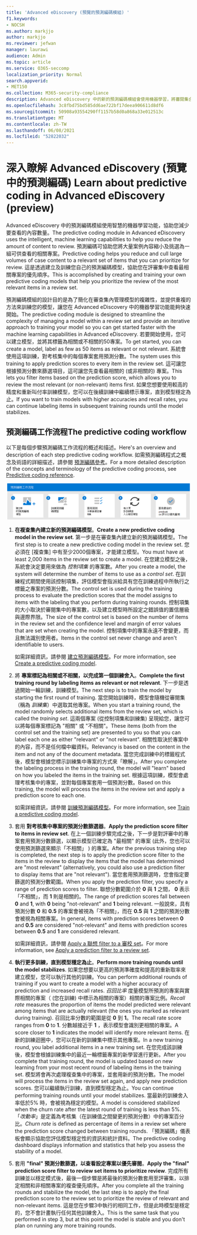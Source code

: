 ```yaml
---
title: 'Advanced eDiscovery (預覽的預測編碼模組) '
f1.keywords:
- NOCSH
ms.author: markjjo
author: markjjo
ms.reviewer: jefwan
manager: laurawi
audience: Admin
ms.topic: article
ms.service: O365-seccomp
localization_priority: Normal
search.appverid:
- MET150
ms.collection: M365-security-compliance
description: Advanced eDiscovery 中的新的預測編碼模組會使用機器學習，將審閱集合中的專案，分析為與您的案例或調查相關的專案。
ms.openlocfilehash: 3c8fbd75bd585dd6ae722bf17deea906611d8df6
ms.sourcegitcommit: 50908a93554290ff1157b58d0a868a33e012513c
ms.translationtype: MT
ms.contentlocale: zh-TW
ms.lasthandoff: 06/08/2021
ms.locfileid: "52822032"
---
```

# <a name="learn-about-predictive-coding-in-advanced-ediscovery-preview"></a><span data-ttu-id="de756-103">深入瞭解 Advanced eDiscovery (預覽中的預測編碼) </span><span class="sxs-lookup"><span data-stu-id="de756-103">Learn about predictive coding in Advanced eDiscovery (preview)</span></span>

<span data-ttu-id="de756-104">Advanced eDiscovery 中的預測編碼模組使用智慧的機器學習功能，協助您減少要查看的內容數量。</span><span class="sxs-lookup"><span data-stu-id="de756-104">The predictive coding module in Advanced eDiscovery uses the intelligent, machine learning capabilities to help you reduce the amount of content to review.</span></span> <span data-ttu-id="de756-105">預測編碼可協助您將大量案例內容縮小及挑選為一組可供查看的相關專案。</span><span class="sxs-lookup"><span data-stu-id="de756-105">Predictive coding helps you reduce and cull large volumes of case content to a relevant set of items that you can prioritize for review.</span></span> <span data-ttu-id="de756-106">這是透過建立及訓練您自己的預測編碼模型，協助您在評審集中查看最相關專案的優先順序。</span><span class="sxs-lookup"><span data-stu-id="de756-106">This is accomplished by creating and training your own predictive coding models that help you prioritize the review of the most relevant items in a review set.</span></span>

<span data-ttu-id="de756-107">預測編碼模組的設計目的是為了簡化在審查集內管理模型的複雜性，並提供重複的方法來訓練您的模型，讓您在 Advanced eDiscovery 中的機器學習功能能夠快速開始。</span><span class="sxs-lookup"><span data-stu-id="de756-107">The predictive coding module is designed to streamline the complexity of managing a model within a review set and provide an iterative approach to training your model so you can get started faster with the machine learning capabilities in Advanced eDiscovery.</span></span> <span data-ttu-id="de756-108">若要開始使用，您可以建立模型，並將其標籤為相關或不相關的50專案。</span><span class="sxs-lookup"><span data-stu-id="de756-108">To get started, you can create a model, label as few as 50 items as relevant or not relevant.</span></span> <span data-ttu-id="de756-109">系統會使用這項訓練，對考核集中的每個專案套用預測分數。</span><span class="sxs-lookup"><span data-stu-id="de756-109">The system uses this training to apply prediction scores to every item in the review set.</span></span> <span data-ttu-id="de756-110">這可讓您根據預測分數來篩選項目，這可讓您先查看最相關的 (或非相關的) 專案。</span><span class="sxs-lookup"><span data-stu-id="de756-110">This lets you filter items based on the prediction score, which  allows you to review the most relevant (or non-relevant) items first.</span></span> <span data-ttu-id="de756-111">如果您想要使用較高的精度和重新叫付率訓練模型，您可以在後續訓練中繼續標示專案，直到模型穩定為止。</span><span class="sxs-lookup"><span data-stu-id="de756-111">If you want to train models with higher accuracies and recall rates, you can continue labeling items in subsequent training rounds until the model stabilizes.</span></span>  

## <a name="the-predictive-coding-workflow"></a><span data-ttu-id="de756-112">預測編碼工作流程</span><span class="sxs-lookup"><span data-stu-id="de756-112">The predictive coding workflow</span></span>

<span data-ttu-id="de756-113">以下是每個步驟預測編碼工作流程的概述和描述。</span><span class="sxs-lookup"><span data-stu-id="de756-113">Here's an overview and description of each step predictive coding workflow.</span></span> <span data-ttu-id="de756-114">如需預測編碼程式之概念及術語的詳細描述，請參閱 [預測編碼參考](predictive-coding-reference.md)。</span><span class="sxs-lookup"><span data-stu-id="de756-114">For a more detailed description of the concepts and terminology of the predictive coding process, see [Predictive coding reference](predictive-coding-reference.md).</span></span>

![預測編碼工作流程](..\media\PredictiveCodingWorkflow.png)

1. <span data-ttu-id="de756-116">**在複查集內建立新的預測編碼模型**。</span><span class="sxs-lookup"><span data-stu-id="de756-116">**Create a new predictive coding model in the review set**.</span></span> <span data-ttu-id="de756-117">第一步是在審查集內建立新的預測編碼模型。</span><span class="sxs-lookup"><span data-stu-id="de756-117">The first step is to create a new predictive coding model in the review set.</span></span> <span data-ttu-id="de756-118">您必須在 [複查集] 中有至少2000個專案，才能建立模型。</span><span class="sxs-lookup"><span data-stu-id="de756-118">You must have at least 2,000 items in the review set to create a model.</span></span> <span data-ttu-id="de756-119">在您建立模型之後，系統會決定要用來做為 *控制項集* 的專案數。</span><span class="sxs-lookup"><span data-stu-id="de756-119">After you create a model, the system will determine the number of items to use as a *control set*.</span></span> <span data-ttu-id="de756-120">在訓練程式期間使用該控制項集，評估模型會指派給具有您在訓練過程中所執行之標籤之專案的預測分數。</span><span class="sxs-lookup"><span data-stu-id="de756-120">The control set is used during the training process to evaluate the prediction scores that the model assigns to items with the labeling that you perform during training rounds.</span></span> <span data-ttu-id="de756-121">控制項集的大小取決於審閱集中的專案數，以及建立模型時所設定之錯誤值的置信層級與邊際界限。</span><span class="sxs-lookup"><span data-stu-id="de756-121">The size of the control set is based on the number of items in the review set and the confidence level and margin of error values that are set when creating the model.</span></span> <span data-ttu-id="de756-122">控制項集中的專案永遠不會變更，而且無法識別使用者。</span><span class="sxs-lookup"><span data-stu-id="de756-122">Items in the control set never change and aren't identifiable to users.</span></span>

   <span data-ttu-id="de756-123">如需詳細資訊，請參閱 [建立預測編碼模型](predictive-coding-create-model.md)。</span><span class="sxs-lookup"><span data-stu-id="de756-123">For more information, see [Create a predictive coding model](predictive-coding-create-model.md).</span></span>

2. <span data-ttu-id="de756-124">將 **專案標記為相關或不相關，以完成第一個訓練舍入**。</span><span class="sxs-lookup"><span data-stu-id="de756-124">**Complete the first training round by labeling items as relevant or not relevant**.</span></span> <span data-ttu-id="de756-125">下一步是透過開始一輪訓練，訓練模型。</span><span class="sxs-lookup"><span data-stu-id="de756-125">The next step is to train the model by starting the first round of training.</span></span> <span data-ttu-id="de756-126">當您開始訓練時，模型會隨機從審閱集（稱為 *訓練集*）中選取其他專案。</span><span class="sxs-lookup"><span data-stu-id="de756-126">When you start a training round, the model randomly selects additional items from the review set, which is called the *training set*.</span></span> <span data-ttu-id="de756-127">這兩個專案 (從控制項集和訓練集) 呈現給您，讓您可以將每個專案標記為 "相關" 或 "不相關"。</span><span class="sxs-lookup"><span data-stu-id="de756-127">These items (both from the control set and the training set) are presented to you so that you can label each one as either "relevant" or "not relevant".</span></span> <span data-ttu-id="de756-128">相關性取決於專案中的內容，而不是任何檔中繼資料。</span><span class="sxs-lookup"><span data-stu-id="de756-128">Relevancy is based on the content in the item and not any of the document metadata.</span></span> <span data-ttu-id="de756-129">當您完成訓練中的標籤程式後，模型會根據您標示訓練集中專案的方式來「瞭解」。</span><span class="sxs-lookup"><span data-stu-id="de756-129">After you complete the labeling process in the training round, the model will "learn" based on how you labeled the items in the training set.</span></span> <span data-ttu-id="de756-130">根據這項訓練，模型會處理考核集中的專案，並對每個專案套用一個預測分數。</span><span class="sxs-lookup"><span data-stu-id="de756-130">Based on this training, the model will process the items in the review set and apply a prediction score to each one.</span></span>

   <span data-ttu-id="de756-131">如需詳細資訊，請參閱 [訓練預測編碼模型](predictive-coding-train-model.md)。</span><span class="sxs-lookup"><span data-stu-id="de756-131">For more information, see [Train a predictive coding model](predictive-coding-train-model.md).</span></span>

3. <span data-ttu-id="de756-132">套用 **對考核集中專案的預測分數篩選器**。</span><span class="sxs-lookup"><span data-stu-id="de756-132">**Apply the prediction score filter to items in review set**.</span></span> <span data-ttu-id="de756-133">在上一個訓練步驟完成之後，下一步是對評審中的專案套用預測分數篩選，以顯示模型已確定為 "最相關" 的專案 (此外，您也可以使用預測篩選來顯示「不相關」 ) 的專案。</span><span class="sxs-lookup"><span data-stu-id="de756-133">After the previous training step is completed, the next step is to apply the prediction score filter to the items in the review to display the items that the model has determined are "most relevant" (alternatively, you could also use a prediction filter to display items that are "not relevant").</span></span> <span data-ttu-id="de756-134">當您套用預測篩選時，您會指定要篩選的預測分數範圍。</span><span class="sxs-lookup"><span data-stu-id="de756-134">When you apply the prediction filter, you specify a range of prediction scores to filter.</span></span> <span data-ttu-id="de756-135">聯想分數範圍介於 **0** 與 **1** 之間， **0** 表示「不相關」，而 **1** 則是相關的。</span><span class="sxs-lookup"><span data-stu-id="de756-135">The range of prediction scores fall between **0** and **1**, with **0** being "not-relevant" and **1** being relevant.</span></span> <span data-ttu-id="de756-136">一般說來，具有預測分數 **0** 和 **0.5** 的專案會被視為「不相關」，而在 **0.5** 與 **1** 之間的預測分數會被視為相關專案。</span><span class="sxs-lookup"><span data-stu-id="de756-136">In general, items with prediction scores between **0** and **0.5** are considered "not-relevant" and items with prediction scores between **0.5** and **1** are considered relevant.</span></span>

   <span data-ttu-id="de756-137">如需詳細資訊，請參閱 [Apply a 聯想 filter to a 審校 set](predictive-coding-apply-prediction-filter.md)。</span><span class="sxs-lookup"><span data-stu-id="de756-137">For more information, see [Apply a prediction filter to a review set](predictive-coding-apply-prediction-filter.md).</span></span>

4. <span data-ttu-id="de756-138">**執行更多訓練，直到模型穩定為止**。</span><span class="sxs-lookup"><span data-stu-id="de756-138">**Perform more training rounds until the model stabilizes**.</span></span> <span data-ttu-id="de756-139">如果您想要以更高的預測準確度和提高的重新取率來建立模型，您可以執行其他的訓練。</span><span class="sxs-lookup"><span data-stu-id="de756-139">You can perform additional rounds of training if you want to create a model with a higher accuracy of prediction and increased recall rates.</span></span> <span data-ttu-id="de756-140">*召回比率* 度量模型所預測的專案與實際相關的專案（ (您在訓練) 中標示為相關的專案）相關的專案比例。</span><span class="sxs-lookup"><span data-stu-id="de756-140">*Recall rate* measures the proportion of items the model predicted were relevant among items that are actually relevant (the ones you marked as relevant during training).</span></span> <span data-ttu-id="de756-141">召回比率分數的範圍是從 **0** 到 **1**。</span><span class="sxs-lookup"><span data-stu-id="de756-141">The recall rate score ranges from **0** to **1**.</span></span> <span data-ttu-id="de756-142">分數越接近于 **1** ，表示模型會識別更相關的專案。</span><span class="sxs-lookup"><span data-stu-id="de756-142">A score closer to **1** indicates the model will identify more relevant items.</span></span> <span data-ttu-id="de756-143">在新的訓練迴圈中，您可以在新的訓練集中標示其他專案。</span><span class="sxs-lookup"><span data-stu-id="de756-143">In a new training round, you label additional items in a new training set.</span></span> <span data-ttu-id="de756-144">在您完成該訓練後，模型會根據訓練集中的最近一輪標籤專案的新學習進行更新。</span><span class="sxs-lookup"><span data-stu-id="de756-144">After you complete that training round, the model is updated based on new learning from your most recent round of labeling items in the training set.</span></span> <span data-ttu-id="de756-145">模型將會再次處理複查集中的專案，並套用新的預測分數。</span><span class="sxs-lookup"><span data-stu-id="de756-145">The model will process the items in the review set again, and apply new prediction scores.</span></span> <span data-ttu-id="de756-146">您可以繼續執行訓練，直到模型穩定為止。</span><span class="sxs-lookup"><span data-stu-id="de756-146">You can continue performing training rounds until your model stabilizes.</span></span> <span data-ttu-id="de756-147">當最新的訓練舍入率低於5% 時，會被視為穩定的模型。</span><span class="sxs-lookup"><span data-stu-id="de756-147">A model is considered stabilized when the churn rate after the latest round of training is less than 5%.</span></span> <span data-ttu-id="de756-148">「*改動率*」是定義為考核集（在訓練值之間變更的預測分數）中的專案百分比。</span><span class="sxs-lookup"><span data-stu-id="de756-148">*Churn rate* is defined as percentage of items in a review set where the prediction score changed between training rounds.</span></span> <span data-ttu-id="de756-149">「預測編碼」儀表板會顯示協助您評估模型穩定性的資訊和統計資料。</span><span class="sxs-lookup"><span data-stu-id="de756-149">The predictive coding dashboard displays information and statistics that help you assess the stability of a model.</span></span>

5. <span data-ttu-id="de756-150">套用 **"final" 預測分數篩選，以查看設定專案以優先審閱**。</span><span class="sxs-lookup"><span data-stu-id="de756-150">**Apply the "final" prediction score filter to review set items to prioritize review**.</span></span> <span data-ttu-id="de756-151">完成所有訓練並以穩定模式後，最後一個步驟是將最後的預測分數套用至評審集，以排定相關和非相關專案的複查優先順序。</span><span class="sxs-lookup"><span data-stu-id="de756-151">After you complete all the training rounds and stabilize the model, the last step is to apply the final prediction score to the review set to prioritize the review of relevant and non-relevant items.</span></span> <span data-ttu-id="de756-152">這是您在步驟3中執行的相同工作，但是此時模型是穩定的，您不會計畫執行任何其他訓練舍入。</span><span class="sxs-lookup"><span data-stu-id="de756-152">This is the same task that you performed in step 3, but at this point the model is stable and you don't plan on running any more training rounds.</span></span>
